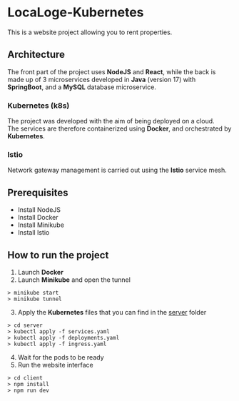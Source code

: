 # LocaLoge-Kubernetes
This is a website project allowing you to rent properties.

## Architecture
The front part of the project uses **NodeJS** and **React**, while the back is made up of 3 microservices developed in **Java** (version 17) with **SpringBoot**, and a **MySQL** database microservice.

### Kubernetes (k8s)
The project was developed with the aim of being deployed on a cloud. \
The services are therefore containerized using **Docker**, and orchestrated by **Kubernetes**.

### Istio
Network gateway management is carried out using the **Istio** service mesh.

## Prerequisites
- Install NodeJS
- Install Docker
- Install Minikube
- Install Istio

## How to run the project
1. Launch **Docker**
2. Launch **Minikube** and open the tunnel
```
> minikube start
> minikube tunnel
```
3. Apply the **Kubernetes** files that you can find in the [server](https://github.com/AurelDP/LocaLoge-Kubernetes/tree/main/server) folder
```
> cd server
> kubectl apply -f services.yaml
> kubectl apply -f deployments.yaml
> kubectl apply -f ingress.yaml
```
4. Wait for the pods to be ready
5. Run the website interface
```
> cd client
> npm install
> npm run dev
```
